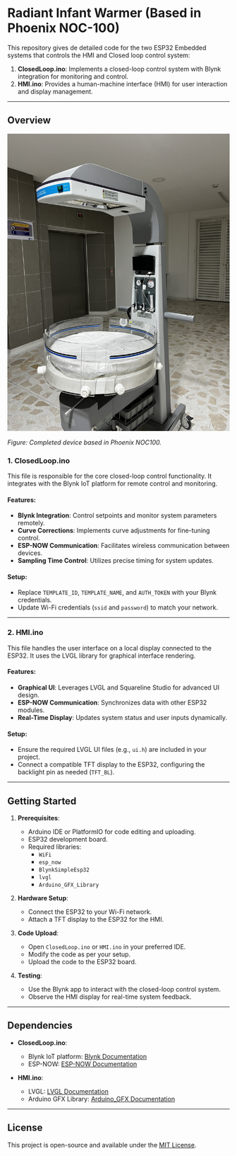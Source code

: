 
# Radiant Infant Warmer (Based in Phoenix NOC-100) 

This repository gives de detailed code for the two ESP32 Embedded systems that controls the HMI and Closed loop control system:

1. **ClosedLoop.ino**: Implements a closed-loop control system with Blynk integration for monitoring and control.
2. **HMI.ino**: Provides a human-machine interface (HMI) for user interaction and display management.

---

## Overview

<div align="center">
  <img src="images/completed_device.JPEG" alt="Completed Device" width="600">
</div>

*Figure: Completed device based in Phoenix NOC100.*

### 1. ClosedLoop.ino

This file is responsible for the core closed-loop control functionality. It integrates with the Blynk IoT platform for remote control and monitoring.

#### Features:
- **Blynk Integration**: Control setpoints and monitor system parameters remotely.
- **Curve Corrections**: Implements curve adjustments for fine-tuning control.
- **ESP-NOW Communication**: Facilitates wireless communication between devices.
- **Sampling Time Control**: Utilizes precise timing for system updates.

#### Setup:
- Replace `TEMPLATE_ID`, `TEMPLATE_NAME`, and `AUTH_TOKEN` with your Blynk credentials.
- Update Wi-Fi credentials (`ssid` and `password`) to match your network.

---

### 2. HMI.ino

This file handles the user interface on a local display connected to the ESP32. It uses the LVGL library for graphical interface rendering.

#### Features:
- **Graphical UI**: Leverages LVGL and Squareline Studio for advanced UI design.
- **ESP-NOW Communication**: Synchronizes data with other ESP32 modules.
- **Real-Time Display**: Updates system status and user inputs dynamically.

#### Setup:
- Ensure the required LVGL UI files (e.g., `ui.h`) are included in your project.
- Connect a compatible TFT display to the ESP32, configuring the backlight pin as needed (`TFT_BL`).

---

## Getting Started

1. **Prerequisites**:
   - Arduino IDE or PlatformIO for code editing and uploading.
   - ESP32 development board.
   - Required libraries:
     - `WiFi`
     - `esp_now`
     - `BlynkSimpleEsp32`
     - `lvgl`
     - `Arduino_GFX_Library`

2. **Hardware Setup**:
   - Connect the ESP32 to your Wi-Fi network.
   - Attach a TFT display to the ESP32 for the HMI.

3. **Code Upload**:
   - Open `ClosedLoop.ino` or `HMI.ino` in your preferred IDE.
   - Modify the code as per your setup.
   - Upload the code to the ESP32 board.

4. **Testing**:
   - Use the Blynk app to interact with the closed-loop control system.
   - Observe the HMI display for real-time system feedback.

---

## Dependencies

- **ClosedLoop.ino**:
  - Blynk IoT platform: [Blynk Documentation](https://docs.blynk.io)
  - ESP-NOW: [ESP-NOW Documentation](https://www.espressif.com)

- **HMI.ino**:
  - LVGL: [LVGL Documentation](https://lvgl.io)
  - Arduino GFX Library: [Arduino_GFX Documentation](https://github.com/moononournation/Arduino_GFX)

---

## License

This project is open-source and available under the [MIT License](LICENSE).
